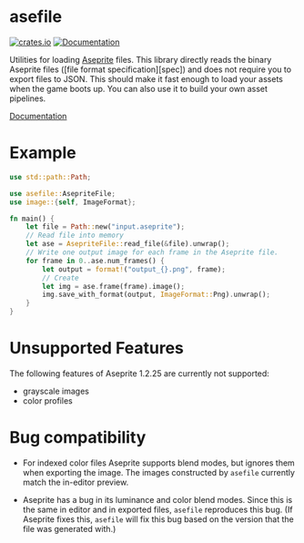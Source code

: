 # asefile

[![crates.io](https://img.shields.io/crates/v/asefile.svg)](https://crates.io/crates/asefile)
[![Documentation](https://docs.rs/asefile/badge.svg)](https://docs.rs/asefile)
<!-- [![Build Status](https://github.com/alpine-alpaca/asefile/workflows/Rust%20CI/badge.svg)](https://github.com/alpine-alpaca/asefile/actions) -->

Utilities for loading [Aseprite](https://www.aseprite.org/) files. This
library directly reads the binary Aseprite files ([file format
specification][spec]) and does not require you to export files to JSON. This
should make it fast enough to load your assets when the game boots up. You can
also use it to build your own asset pipelines.

[Documentation](https://docs.rs/asefile/)

# Example

```rust
use std::path::Path;

use asefile::AsepriteFile;
use image::{self, ImageFormat};

fn main() {
    let file = Path::new("input.aseprite");
    // Read file into memory
    let ase = AsepriteFile::read_file(&file).unwrap();
    // Write one output image for each frame in the Aseprite file.
    for frame in 0..ase.num_frames() {
        let output = format!("output_{}.png", frame);
        // Create 
        let img = ase.frame(frame).image();
        img.save_with_format(output, ImageFormat::Png).unwrap();
    }
}
```

# Unsupported Features

The following features of Aseprite 1.2.25 are currently not supported:

- grayscale images
- color profiles


# Bug compatibility

- For indexed color files Aseprite supports blend modes, but ignores them when
  exporting the image. The images constructed by `asefile` currently match the
  in-editor preview.

- Aseprite has a bug in its luminance and color blend modes. Since this is the
  same in editor and in exported files, `asefile` reproduces this bug. (If
  Aseprite fixes this, `asefile` will fix this bug based on the version that
  the file was generated with.)
